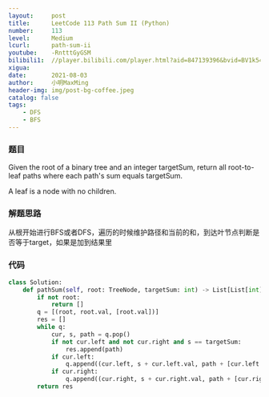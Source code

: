 ```yaml
---
layout:     post
title:      LeetCode 113 Path Sum II (Python)
number:     113
level:      Medium
lcurl:      path-sum-ii
youtube:    -RntttGyGSM
bilibili1:  //player.bilibili.com/player.html?aid=847139396&bvid=BV1k54y177fu&cid=383388423&page=1
xigua:      
date:       2021-08-03
author:     小明MaxMing
header-img: img/post-bg-coffee.jpeg
catalog: false
tags:
    - DFS
    - BFS
---
```


### 题目

Given the root of a binary tree and an integer targetSum, return all root-to-leaf paths where each path's sum equals targetSum.

A leaf is a node with no children.

### 解题思路

从根开始进行BFS或者DFS，遍历的时候维护路径和当前的和，到达叶节点判断是否等于target，如果是加到结果里

### 代码
```python
class Solution:
    def pathSum(self, root: TreeNode, targetSum: int) -> List[List[int]]:
        if not root:
            return []
        q = [(root, root.val, [root.val])]
        res = []
        while q:
            cur, s, path = q.pop()
            if not cur.left and not cur.right and s == targetSum:
                res.append(path)
            if cur.left:
                q.append((cur.left, s + cur.left.val, path + [cur.left.val]))
            if cur.right:
                q.append((cur.right, s + cur.right.val, path + [cur.right.val]))
        return res
```
